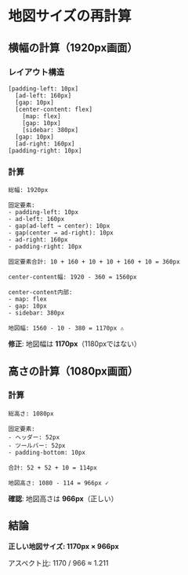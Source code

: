 # 地図サイズの再計算

## 横幅の計算（1920px画面）

### レイアウト構造
```
[padding-left: 10px]
  [ad-left: 160px]
  [gap: 10px]
  [center-content: flex]
    [map: flex]
    [gap: 10px]
    [sidebar: 380px]
  [gap: 10px]
  [ad-right: 160px]
[padding-right: 10px]
```

### 計算
```
総幅: 1920px

固定要素:
- padding-left: 10px
- ad-left: 160px
- gap(ad-left → center): 10px
- gap(center → ad-right): 10px
- ad-right: 160px
- padding-right: 10px

固定要素合計: 10 + 160 + 10 + 10 + 160 + 10 = 360px

center-content幅: 1920 - 360 = 1560px

center-content内部:
- map: flex
- gap: 10px
- sidebar: 380px

地図幅: 1560 - 10 - 380 = 1170px ⚠️
```

**修正**: 地図幅は **1170px**（1180pxではない）

## 高さの計算（1080px画面）

### 計算
```
総高さ: 1080px

固定要素:
- ヘッダー: 52px
- ツールバー: 52px
- padding-bottom: 10px

合計: 52 + 52 + 10 = 114px

地図高さ: 1080 - 114 = 966px ✓
```

**確認**: 地図高さは **966px**（正しい）

## 結論

**正しい地図サイズ: 1170px × 966px**

アスペクト比: 1170 / 966 ≈ 1.211
